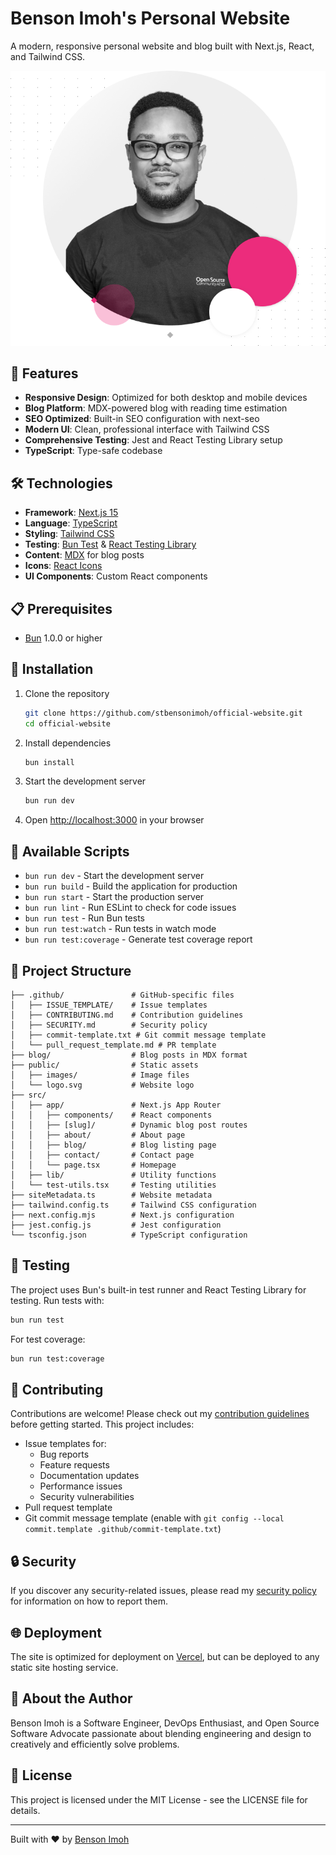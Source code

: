 # Benson Imoh's Personal Website

A modern, responsive personal website and blog built with Next.js, React, and Tailwind CSS.

![Website Preview](public/images/front-image.png)

## 🚀 Features

- **Responsive Design**: Optimized for both desktop and mobile devices
- **Blog Platform**: MDX-powered blog with reading time estimation
- **SEO Optimized**: Built-in SEO configuration with next-seo
- **Modern UI**: Clean, professional interface with Tailwind CSS
- **Comprehensive Testing**: Jest and React Testing Library setup
- **TypeScript**: Type-safe codebase

## 🛠️ Technologies

- **Framework**: [Next.js 15](https://nextjs.org/)
- **Language**: [TypeScript](https://www.typescriptlang.org/)
- **Styling**: [Tailwind CSS](https://tailwindcss.com/)
- **Testing**: [Bun Test](https://bun.sh/docs/cli/test) & [React Testing Library](https://testing-library.com/docs/react-testing-library/intro/)
- **Content**: [MDX](https://mdxjs.com/) for blog posts
- **Icons**: [React Icons](https://react-icons.github.io/react-icons/)
- **UI Components**: Custom React components

## 📋 Prerequisites

- [Bun](https://bun.sh/) 1.0.0 or higher

## 🔧 Installation

1. Clone the repository
   ```bash
   git clone https://github.com/stbensonimoh/official-website.git
   cd official-website
   ```

2. Install dependencies
   ```bash
   bun install
   ```

3. Start the development server
   ```bash
   bun run dev
   ```

4. Open [http://localhost:3000](http://localhost:3000) in your browser

## 📝 Available Scripts

- `bun run dev` - Start the development server
- `bun run build` - Build the application for production
- `bun run start` - Start the production server
- `bun run lint` - Run ESLint to check for code issues
- `bun run test` - Run Bun tests
- `bun run test:watch` - Run tests in watch mode
- `bun run test:coverage` - Generate test coverage report

## 📁 Project Structure

```
├── .github/               # GitHub-specific files
│   ├── ISSUE_TEMPLATE/    # Issue templates
│   ├── CONTRIBUTING.md    # Contribution guidelines
│   ├── SECURITY.md        # Security policy
│   ├── commit-template.txt # Git commit message template
│   └── pull_request_template.md # PR template
├── blog/                  # Blog posts in MDX format
├── public/                # Static assets
│   ├── images/            # Image files
│   └── logo.svg           # Website logo
├── src/
│   ├── app/               # Next.js App Router
│   │   ├── components/    # React components
│   │   ├── [slug]/        # Dynamic blog post routes
│   │   ├── about/         # About page
│   │   ├── blog/          # Blog listing page
│   │   ├── contact/       # Contact page
│   │   └── page.tsx       # Homepage
│   ├── lib/               # Utility functions
│   └── test-utils.tsx     # Testing utilities
├── siteMetadata.ts        # Website metadata
├── tailwind.config.ts     # Tailwind CSS configuration
├── next.config.mjs        # Next.js configuration
├── jest.config.js         # Jest configuration
└── tsconfig.json          # TypeScript configuration
```

## 🧪 Testing

The project uses Bun's built-in test runner and React Testing Library for testing. Run tests with:

```bash
bun run test
```

For test coverage:

```bash
bun run test:coverage
```

## 👥 Contributing

Contributions are welcome! Please check out my [contribution guidelines](.github/CONTRIBUTING.md) before getting started. This project includes:

- Issue templates for:
  - Bug reports
  - Feature requests
  - Documentation updates
  - Performance issues
  - Security vulnerabilities
- Pull request template
- Git commit message template (enable with `git config --local commit.template .github/commit-template.txt`)

## 🔒 Security

If you discover any security-related issues, please read my [security policy](.github/SECURITY.md) for information on how to report them.

## 🌐 Deployment

The site is optimized for deployment on [Vercel](https://vercel.com), but can be deployed to any static site hosting service.

## 👤 About the Author

Benson Imoh is a Software Engineer, DevOps Enthusiast, and Open Source Software Advocate passionate about blending engineering and design to creatively and efficiently solve problems.

## 📄 License

This project is licensed under the MIT License - see the LICENSE file for details.

---

Built with ❤️ by [Benson Imoh](https://stbensonimoh.com)
